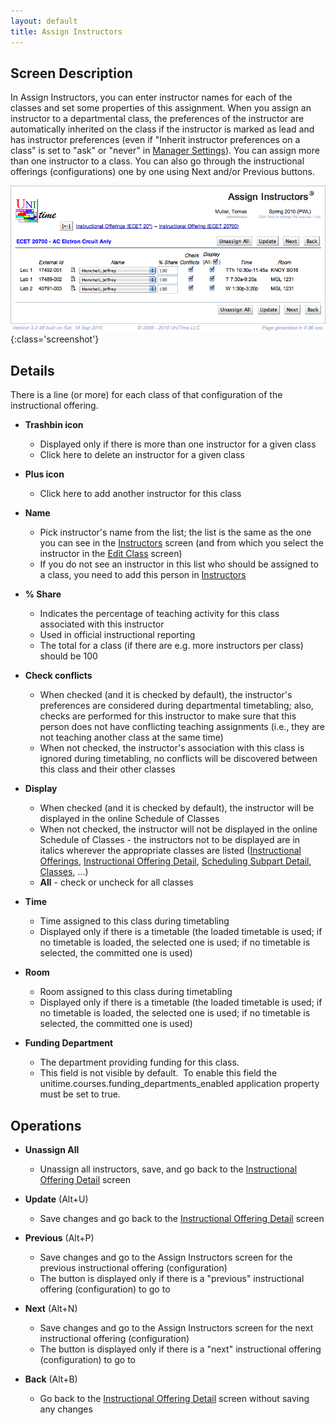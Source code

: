 ```yaml
---
layout: default
title: Assign Instructors
---
```



## Screen Description

In Assign Instructors, you can enter instructor names for each of the classes and set some properties of this assignment. When you assign an instructor to a departmental class, the preferences of the instructor are automatically inherited on the class if the instructor is marked as lead and has instructor preferences (even if "Inherit instructor preferences on a class" is set to "ask" or "never" in [Manager Settings](manager-settings)). You can assign more than one instructor to a class. You can also go through the instructional offerings (configurations) one by one using Next and/or Previous buttons.

![Assign Instructors](images/assign-instructors-1.png){:class='screenshot'}

## Details
There is a line (or more) for each class of that configuration of the instructional offering.

* **Trashbin icon**
	* Displayed only if there is more than one instructor for a given class
	* Click here to delete an instructor for a given class

* **Plus icon**
	* Click here to add another instructor for this class

* **Name**
	* Pick instructor's name from the list; the list is the same as the one you can see in the [Instructors](instructors) screen (and from which you select the instructor in the [Edit Class](edit-class) screen)
	* If you do not see an instructor in this list who should be assigned to a class, you need to add this person in [Instructors](instructors)

* **% Share**
	* Indicates the percentage of teaching activity for this class associated with this instructor
	* Used in official instructional reporting
	* The total for a class (if there are e.g. more instructors per class) should be 100

* **Check conflicts**
	* When checked (and it is checked by default), the instructor's preferences are considered during departmental timetabling; also, checks are performed for this instructor to make sure that this person does not have conflicting teaching assignments (i.e., they are not teaching another class at the same time)
	* When not checked, the instructor's association with this class is ignored during timetabling, no conflicts will be discovered between this class and their other classes

* **Display**
	* When checked (and it is checked by default), the instructor will be displayed in the online Schedule of Classes
	* When not checked, the instructor will not be displayed in the online Schedule of Classes - the instructors not to be displayed are in italics wherever the appropriate classes are listed ([Instructional Offerings](instructional-offerings), [Instructional Offering Detail](instructional-offering-detail), [Scheduling Subpart Detail](scheduling-subpart-detail), [Classes](classes), ...)
	* **All** - check or uncheck for all classes

* **Time**
	* Time assigned to this class during timetabling
	* Displayed only if there is a timetable (the loaded timetable is used; if no timetable is loaded, the selected one is used; if no timetable is selected, the committed one is used)

* **Room**
	* Room assigned to this class during timetabling
	* Displayed only if there is a timetable (the loaded timetable is used; if no timetable is loaded, the selected one is used; if no timetable is selected, the committed one is used)

* **Funding Department**
	* The department providing funding for this class.
	* This field is not visible by default.  To enable this field the unitime.courses.funding_departments_enabled application property must be set to true.

## Operations

* **Unassign All**
	* Unassign all instructors, save, and go back to the [Instructional Offering Detail](instructional-offering-detail) screen

* **Update** (Alt+U)
	* Save changes and go back to the [Instructional Offering Detail](instructional-offering-detail) screen

* **Previous** (Alt+P)
	* Save changes and go to the Assign Instructors screen for the previous instructional offering (configuration)
	* The button is displayed only if there is a "previous" instructional offering (configuration) to go to

* **Next** (Alt+N)
	* Save changes and go to the Assign Instructors screen for the next instructional offering (configuration)
	* The button is displayed only if there is a "next" instructional offering (configuration) to go to

* **Back** (Alt+B)
	* Go back to the [Instructional Offering Detail](instructional-offering-detail) screen without saving any changes

